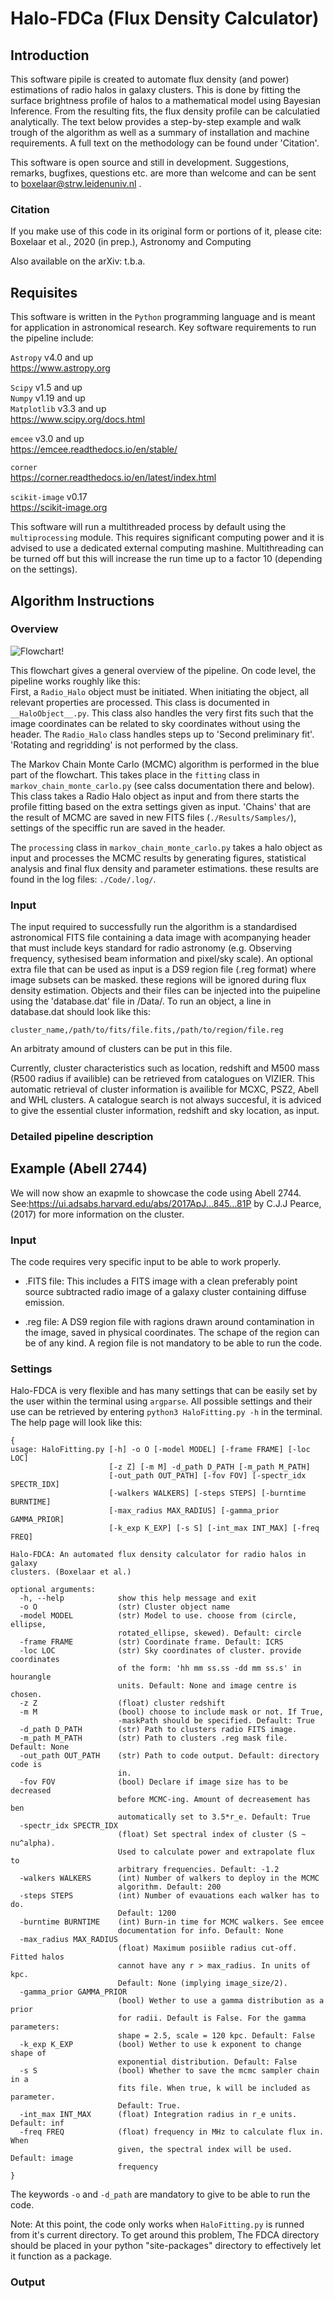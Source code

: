 # Halo-FDCa (Flux Density Calculator)

## Introduction
This software pipile is created to automate flux density (and power) estimations of radio halos in galaxy clusters. This is done by fitting the surface brightness profile of halos to a mathematical model using Bayesian Inference. From the resulting fits, the flux density profile can be calculatied analytically. The text below provides a step-by-step example and walk trough of the algorithm as well as a summary of installation and machine requirements. A full text on the methodology can be found under 'Citation'.

This software is open source and still in development. Suggestions, remarks, bugfixes, questions etc. are more than welcome and can be sent to boxelaar@strw.leidenuniv.nl .


### Citation
If you make use of this code in its original form or portions of it, please cite:<br>
Boxelaar et al., 2020 (in prep.), Astronomy and Computing

Also available on the arXiv: t.b.a.

## Requisites

This software is written in the `Python` programming language and is meant for application in astronomical research. Key software requirements to run the pipeline include:

`Astropy` v4.0 and up<br>
https://www.astropy.org

`Scipy` v1.5 and up<br>
`Numpy` v1.19 and up<br>
`Matplotlib` v3.3 and up<br>
https://www.scipy.org/docs.html

`emcee` v3.0 and up<br>
https://emcee.readthedocs.io/en/stable/ 

`corner`<br>
https://corner.readthedocs.io/en/latest/index.html 

`scikit-image` v0.17 <br>
https://scikit-image.org


This software will run a multithreaded process by default using the `multiprocessing` module. This requires significant computing power and it is advised to use a dedicated external computing mashine. Multithreading can be turned off but this will increase the run time up to a factor 10 (depending on the settings).  

## Algorithm Instructions
### Overview
![Flowchart!](flowchart-1.png "Flowchart")

This flowchart gives a general overview of the pipeline. On code level, the pipeline works roughly like this:<br>
First, a `Radio_Halo` object must be initiated. When initiating the object, all relevant properties are processed. This class is documented in `__HaloObject__.py`.
This class also handles the very first fits such that the image coordinates can be related to sky coordinates without using the header. The `Radio_Halo` class handles steps up to 'Second preliminary fit'. 'Rotating and regridding' is not performed by the class.

The Markov Chain Monte Carlo (MCMC) algorithm is performed in the blue part of the flowchart. This takes place in the `fitting` class in `markov_chain_monte_carlo.py` (see calss documentation there and below). This class takes a Radio Halo object as input and from there starts the profile fitting based on the extra settings given as input. 'Chains' that are the result of MCMC are saved in new FITS files (`./Results/Samples/`), settings of the speciffic run are saved in the header. 

The `processing` class in `markov_chain_monte_carlo.py` takes a halo object as input and processes the MCMC results by generating figures, statistical analysis and final flux density and parameter estimations. these results are found in the log files: `./Code/.log/`.

### Input
The input required to successfully run the algorithm is a standardised astronomical FITS file containing a data image with acompanying header that must include keys standard for radio astronomy (e.g. Observing frequency, sythesised beam information and pixel/sky scale). An optional extra file that can be used as input is a DS9 region file (.reg format) where image subsets can be masked. these regions will be ignored during flux density estimation. Objects and their files can be injected into the puipeline using the 'database.dat' file in /Data/. To run an object, a line in database.dat should look like this:

`cluster_name,/path/to/fits/file.fits,/path/to/region/file.reg`

An arbitraty amound of clusters can be put in this file.

Currently, cluster characteristics such as location, redshift and M500 mass (R500 radius if availible) can be retrieved from catalogues on VIZIER. This automatic retrieval of cluster information is availible for MCXC, PSZ2, Abell and WHL clusters. A catalogue search is not always succesful, it is adviced to give the essential cluster information, redshift and sky location, as input. 

### Detailed pipeline description

## Example (Abell 2744)
We will now show an exapmle to showcase the code using Abell 2744. See:https://ui.adsabs.harvard.edu/abs/2017ApJ...845...81P  by C.J.J Pearce, (2017) for more information on the cluster.
### Input
The code requires very specific input to be able to work properly. 

- .FITS file:
This includes a FITS image with a clean preferably point source subtracted radio image of a galaxy cluster containing diffuse emission. 

- .reg file:
A DS9 region file with ragions drawn around contamination in the image, saved in physical coordinates. The schape of the region can be of any kind. A region file is not mandatory to be able to run the code. 

### Settings
Halo-FDCA is very flexible and has many settings that can be easily set by the user within the terminal using `argparse`. All possible settings and their use can be retrieved by entering `python3 HaloFitting.py -h` in the terminal. The help page will look like this:

```
{
usage: HaloFitting.py [-h] -o O [-model MODEL] [-frame FRAME] [-loc LOC]
                      [-z Z] [-m M] -d_path D_PATH [-m_path M_PATH]
                      [-out_path OUT_PATH] [-fov FOV] [-spectr_idx SPECTR_IDX]
                      [-walkers WALKERS] [-steps STEPS] [-burntime BURNTIME]
                      [-max_radius MAX_RADIUS] [-gamma_prior GAMMA_PRIOR]
                      [-k_exp K_EXP] [-s S] [-int_max INT_MAX] [-freq FREQ]

Halo-FDCA: An automated flux density calculator for radio halos in galaxy
clusters. (Boxelaar et al.)

optional arguments:
  -h, --help            show this help message and exit
  -o O                  (str) Cluster object name
  -model MODEL          (str) Model to use. choose from (circle, ellipse,
                        rotated_ellipse, skewed). Default: circle
  -frame FRAME          (str) Coordinate frame. Default: ICRS
  -loc LOC              (str) Sky coordinates of cluster. provide coordinates
                        of the form: 'hh mm ss.ss -dd mm ss.s' in hourangle
                        units. Default: None and image centre is chosen.
  -z Z                  (float) cluster redshift
  -m M                  (bool) choose to include mask or not. If True,
                        -maskPath should be specified. Default: True
  -d_path D_PATH        (str) Path to clusters radio FITS image.
  -m_path M_PATH        (str) Path to clusters .reg mask file. Default: None
  -out_path OUT_PATH    (str) Path to code output. Default: directory code is
                        in.
  -fov FOV              (bool) Declare if image size has to be decreased
                        before MCMC-ing. Amount of decreasement has ben
                        automatically set to 3.5*r_e. Default: True
  -spectr_idx SPECTR_IDX
                        (float) Set spectral index of cluster (S ~ nu^alpha).
                        Used to calculate power and extrapolate flux to
                        arbitrary frequencies. Default: -1.2
  -walkers WALKERS      (int) Number of walkers to deploy in the MCMC
                        algorithm. Default: 200
  -steps STEPS          (int) Number of evauations each walker has to do.
                        Default: 1200
  -burntime BURNTIME    (int) Burn-in time for MCMC walkers. See emcee
                        documentation for info. Default: None
  -max_radius MAX_RADIUS
                        (float) Maximum posiible radius cut-off. Fitted halos
                        cannot have any r > max_radius. In units of kpc.
                        Default: None (implying image_size/2).
  -gamma_prior GAMMA_PRIOR
                        (bool) Wether to use a gamma distribution as a prior
                        for radii. Default is False. For the gamma parameters:
                        shape = 2.5, scale = 120 kpc. Default: False
  -k_exp K_EXP          (bool) Wether to use k exponent to change shape of
                        exponential distribution. Default: False
  -s S                  (bool) Whether to save the mcmc sampler chain in a
                        fits file. When true, k will be included as parameter.
                        Default: True.
  -int_max INT_MAX      (float) Integration radius in r_e units. Default: inf
  -freq FREQ            (float) frequency in MHz to calculate flux in. When
                        given, the spectral index will be used. Default: image
                        frequency
}                        
```
The keywords `-o` and `-d_path` are mandatory to give to be able to run the code. 

Note: At this point, the code only works when `HaloFitting.py` is runned from it's current directory. To get around this problem, The FDCA directory should be placed in your python "site-packages" directory to effectively let it function as a package. 
### Output



